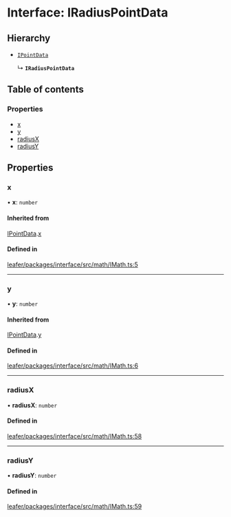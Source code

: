 # Interface: IRadiusPointData

## Hierarchy

- [`IPointData`](IPointData.md)

  ↳ **`IRadiusPointData`**

## Table of contents

### Properties

- [x](IRadiusPointData.md#x)
- [y](IRadiusPointData.md#y)
- [radiusX](IRadiusPointData.md#radiusx)
- [radiusY](IRadiusPointData.md#radiusy)

## Properties

### x

• **x**: `number`

#### Inherited from

[IPointData](IPointData.md).[x](IPointData.md#x)

#### Defined in

[leafer/packages/interface/src/math/IMath.ts:5](https://github.com/leaferjs/leafer/blob/fd13609/packages/interface/src/math/IMath.ts#L5)

___

### y

• **y**: `number`

#### Inherited from

[IPointData](IPointData.md).[y](IPointData.md#y)

#### Defined in

[leafer/packages/interface/src/math/IMath.ts:6](https://github.com/leaferjs/leafer/blob/fd13609/packages/interface/src/math/IMath.ts#L6)

___

### radiusX

• **radiusX**: `number`

#### Defined in

[leafer/packages/interface/src/math/IMath.ts:58](https://github.com/leaferjs/leafer/blob/fd13609/packages/interface/src/math/IMath.ts#L58)

___

### radiusY

• **radiusY**: `number`

#### Defined in

[leafer/packages/interface/src/math/IMath.ts:59](https://github.com/leaferjs/leafer/blob/fd13609/packages/interface/src/math/IMath.ts#L59)
